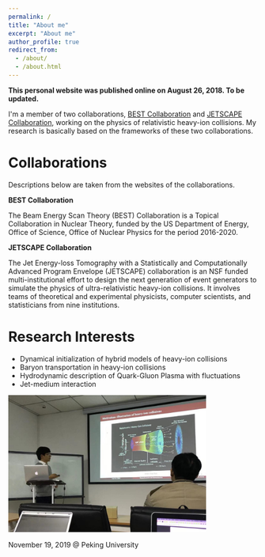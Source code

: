 ```yaml
---
permalink: /
title: "About me"
excerpt: "About me"
author_profile: true
redirect_from: 
  - /about/
  - /about.html
---
```


**This personal website was published online on August 26, 2018. To be updated.**

I'm a member of two collaborations, [BEST Collaboration](https://www.bnl.gov/physics/best/) and [JETSCAPE Collaboration](http://jetscape.wayne.edu/), working on the physics of relativistic heavy-ion collisions. My research is basically based on the frameworks of these two collaborations. 

Collaborations
======

Descriptions below are taken from the websites of the collaborations.

**BEST Collaboration**

The Beam Energy Scan Theory (BEST) Collaboration is a Topical Collaboration in Nuclear Theory, funded by the US Department of Energy, Office of Science, Office of Nuclear Physics for the period 2016-2020.


**JETSCAPE Collaboration**

The Jet Energy-loss Tomography with a Statistically and Computationally Advanced Program Envelope (JETSCAPE) collaboration is an NSF funded multi-institutional effort to design the next generation of event generators to simulate the physics of ultra-relativistic heavy-ion collisions. It involves teams of theoretical and experimental physicists, computer scientists, and statisticians from nine institutions.


Research Interests
======
* Dynamical initialization of hybrid models of heavy-ion collisions
* Baryon transportation in heavy-ion collisions
* Hydrodynamic description of Quark-Gluon Plasma with fluctuations
* Jet-medium interaction



<img src="/images/Du_talk.JPG" style="width:400px;" />

November 19, 2019 @ Peking University



